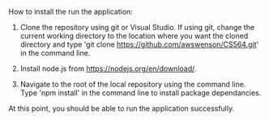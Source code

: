 How to install the run the application:

1. Clone the repository using git or Visual Studio. If using git, change the current working directory to the location where you want the cloned directory and type 'git clone https://github.com/awswenson/CS564.git' in the command line.

2. Install node.js from https://nodejs.org/en/download/.

3. Navigate to the root of the local repository using the command line. Type 'npm install' in the command line to install package dependancies. 

At this point, you should be able to run the application successfully. 
